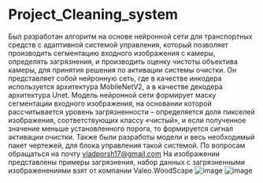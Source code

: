 # Project_Cleaning_system

Был разработан алгоритм на основе нейронной сети для транспортных средств с адаптивной системой управления, который позволяет производить сегментацию входного изображения с камеры, определять загрязнения, и производить оценку чистоты объектива камеры, для принятия решения по активации системы очистки.
Он представляет собой нейронную сеть, где в качестве инкодера используется архитектура MobileNetV2, а в качестве декодера архитектура Unet.
Модель нейронной сети формирует маску сегментации входного изображения, на основании которой рассчитывается уровень загрязненности – определяется доля пикселей изображения, соответствующих классу «чистый», и если полученное значение меньше установленного порога, то формируется сигнал активации очистки.
Также были разработы модели и весь необходимый пакет чертежей, для блока управления такой системой. По вопросам обращаться на почту vladporsh17@gmail.com
На изображении представлены примеры загрязнения, набор данных с загрязненными изображенениями взят от компании Valeo.WoodScape
![image](https://github.com/Oddi17/Project_Cleaning_system/assets/115147169/6e9b4a44-6867-45be-a1fe-46179422e622)
![image](https://github.com/Oddi17/Project_Cleaning_system/assets/115147169/65ee8657-b4ef-4d1a-853e-324a646208fd)

